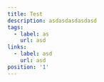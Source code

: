 ```yaml
---
title: Test
description: asdasdasdasdasd
tags:
  - label: as
    url: asd
links:
  - label: asd
    url: asd
position: '1'
---
```


